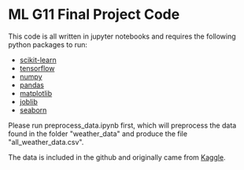 # ML G11 Final Project Code

This code is all written in jupyter notebooks and requires the following python packages to run:
* [scikit-learn](https://scikit-learn.org/stable/)
* [tensorflow](https://www.tensorflow.org/)
* [numpy](https://numpy.org/)
* [pandas](https://pandas.pydata.org/)
* [matplotlib](https://matplotlib.org/)
* [joblib](https://joblib.readthedocs.io/en/latest/)
* [seaborn](https://seaborn.pydata.org/)

Please run preprocess_data.ipynb first, which will preprocess the data found in the folder "weather_data" and produce the file "all_weather_data.csv".

The data is included in the github and originally came from [Kaggle](https://www.kaggle.com/datasets/selfishgene/historical-hourly-weather-data?select=city_attributes.csv).
